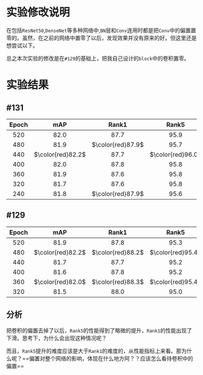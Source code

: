 # 实验修改说明

在包括`ResNet50`,`DenseNet`等多种网络中,`BN`层和`Conv`连用时都是把`Conv`中的偏置置零的。虽然，在之前的网络中置零了以后，发现效果并没有原来的好。但这里还是想尝试以下。

总之本次实验的修改是在`#129`的基础上，把我自己设计的`block`中的卷积置零。

# 实验结果

## #131

|Epoch|mAP|Rank1|Rank5|
|:--:|:--:|:--:|:--:|
|520|82.0|87.7|95.9|
|480|81.9|$\color{red}87.9$|95.7|
|440|$\color{red}82.2$|87.7|$\color{red}96.0$|
|400|82.0|87.8|95.8|
|360|81.9|87.6|95.8|
|320|81.7|87.6|95.8|
|240|81.8|$\color{red}87.9$|95.6|

## #129

|Epoch|mAP|Rank1|Rank5|
|:--:|:--:|:--:|:--:|
|520|81.9|87.8|95.3|
|480|$\color{red}82.2$|$\color{red}88.2$|$\color{red}95.4$|
|440|81.7|87.7|95.2|
|400|81.6|87.8|95.2|
|360|$\color{red}82.0$|$\color{red}88.3$|$\color{red}95.4$|
|320|81.5|88.0|95.0|

## 分析

把卷积的偏置去掉了以后，`Rank5`的性能得到了略微的提升，`Rank1`的性能出现了下滑。思考下，为什么会出现这种情况呢？

而且，`Rank5`提升的难度应该是大于`Rank1`的难度的，从性能指标上来看。那为什么呢？==偏置对整个网络的影响，体现在什么地方阿？？应该怎么看待卷积中的偏置==